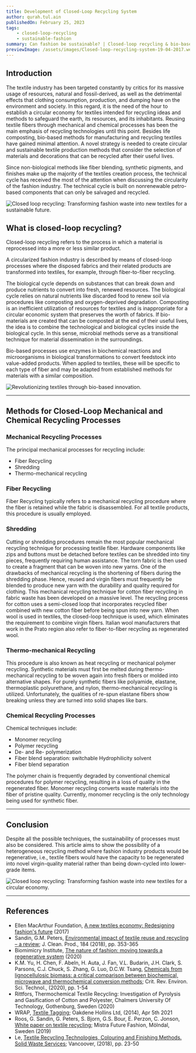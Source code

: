 ```yaml
---
title: Development of Closed-Loop Recycling System
author: qurah.tul.ain
publishedOn: February 25, 2023
tags:
    - closed-loop-recycling
    - sustainable-fashion
summary: Can fashion be sustainable? | Closed-loop recycling & bio-based methods | Textile industry's sustainability explored
previewImage: /assets/images/Closed-loop-recycling-system-19-04-2017.webp
---
```


## Introduction

The textile industry has been targeted constantly by critics for its massive usage of resources, natural and fossil-derived, as well as the detrimental effects that clothing consumption, production, and dumping have on the environment and society. In this regard, it is the need of the hour to establish a circular economy for textiles intended for recycling ideas and methods to safeguard the earth, its resources, and its inhabitants. Reusing textile fibers through mechanical and chemical processes has been the main emphasis of recycling technologies until this point. Besides life composting, bio-based methods for manufacturing and recycling textiles have gained minimal attention. A novel strategy is needed to create circular and sustainable textile production methods that consider the selection of materials and decorations that can be recycled after their useful lives.

Since non-biological methods like fiber blending, synthetic pigments, and finishes make up the majority of the textiles creation process, the technical cycle has received the most of the attention when discussing the circularity of the fashion industry. The technical cycle is built on nonrenewable petro-based components that can only be salvaged and recycled.

![Closed loop recycling: Transforming fashion waste into new textiles for a sustainable future.](/assets/images/Closed-loop-recycling-system-19-04-2017.webp)

## What is closed-loop recycling?

Closed-loop recycling refers to the process in which a material is reprocessed into a more or less similar product.

A circularized fashion industry is described by means of closed-loop processes where the disposed fabrics and their related products are transformed into textiles, for example, through fiber-to-fiber recycling.

The biological cycle depends on substances that can break down and produce nutrients to convert into fresh, renewed resources. The biological cycle relies on natural nutrients like discarded food to renew soil via procedures like composting and oxygen-deprived degradation. Composting is an inefficient utilization of resources for textiles and is inappropriate for a circular economic system that preserves the worth of fabrics. If bio-materials are created that can be composted at the end of their useful lives, the idea is to combine the technological and biological cycles inside the biological cycle. In this sense, microbial methods serve as a transitional technique for material dissemination in the surroundings.

Bio-based processes use enzymes in biochemical reactions and microorganisms in biological transformations to convert feedstock into value-added products. When applied to textiles, these will be specific to each type of fiber and may be adapted from established methods for materials with a similar composition.

![Revolutionizing textiles through bio-based innovation.](/assets/images/eDM_Textile_Recycling_600x600.webp)

---

## Methods for Closed-Loop Mechanical and Chemical Recycling Processes

### Mechanical Recycling Processes

The principal mechanical processes for recycling include:

-   Fiber Recycling
-   Shredding
-   Thermo-mechanical recycling

### Fiber Recycling

Fiber Recycling typically refers to a mechanical recycling procedure where the fiber is retained while the fabric is disassembled. For all textile products, this procedure is usually employed.

### Shredding

Cutting or shredding procedures remain the most popular mechanical recycling technique for processing textile fiber. Hardware components like zips and buttons must be detached before textiles can be shredded into tiny pieces, frequently requiring human assistance. The torn fabric is then used to create a fragment that can be woven into new yarns. One of the drawbacks of mechanical recycling is the shortening of fibers during the shredding phase. Hence, reused and virgin fibers must frequently be blended to produce new yarn with the durability and quality required for clothing. This mechanical recycling technique for cotton fiber recycling in fabric waste has been developed on a massive level. The recycling process for cotton uses a semi-closed loop that incorporates recycled fiber combined with new cotton fiber before being spun into new yarn. When wool is used in textiles, the closed-loop technique is used, which eliminates the requirement to combine virgin fibers. Italian wool manufacturers that work in the Prato region also refer to fiber-to-fiber recycling as regenerated wool.

### Thermo-mechanical Recycling

This procedure is also known as heat recycling or mechanical polymer recycling. Synthetic materials must first be melted during thermo-mechanical recycling to be woven again into fresh fibers or molded into alternative shapes. For purely synthetic fibers like polyamide, elastane, thermoplastic polyurethane, and nylon, thermo-mechanical recycling is utilized. Unfortunately, the qualities of re-spun elastane fibers show breaking unless they are turned into solid shapes like bars.

### Chemical Recycling Processes

Chemical techniques include:

-   Monomer recycling
-   Polymer recycling
-   De- and Re- polymerization
-   Fiber blend separation: switchable Hydrophilicity solvent
-   Fiber blend separation

The polymer chain is frequently degraded by conventional chemical procedures for polymer recycling, resulting in a loss of quality in the regenerated fiber. Monomer recycling converts waste materials into the fiber of pristine quality. Currently, monomer recycling is the only technology being used for synthetic fiber.

---

## Conclusion

Despite all the possible techniques, the sustainability of processes must also be considered. This article aims to show the possibility of a heterogeneous recycling method where fashion industry products would be regenerative, i.e., textile fibers would have the capacity to be regenerated into novel virgin-quality material rather than being down-cycled into lower-grade items.

![Closed loop recycling: Transforming fashion waste into new textiles for a circular economy.](/assets/images/1-1024x427.webp)

---

## References

-   Ellen MacArthur Foundation, [A new textiles economy: Redesigning fashion's future](https://ellenmacarthurfoundation.org/a-new-textiles-economy) (2017)
-   Sandin, G.M. Peters, [Environmental impact of textile reuse and recycling – a review](https://doi.org/10.1016/j.jclepro.2018.02.266); J. Clean. Prod., 184 (2018), pp. 353-365
-   Biomimicry Institute, [The nature of fashion: moving towards a regenerative system](https://biomimicry.org/a-vision-of-how-to-move-towards-a-regenerative-fashion-system/) (2020)
-   K.M. Yu, H. Chen, F. Abeln, H. Auta, J. Fan, V.L. Budarin, J.H. Clark, S. Parsons, C.J. Chuck, S. Zhang, G. Luo, D.C.W. Tsang, [Chemicals from lignocellulosic biomass: a critical comparison between biochemical, microwave and thermochemical conversion methods](https://doi.org/10.1080/10643389.2020.1753632); Crit. Rev. Environ. Sci. Technol., (2020), pp. 1-54
-   Rittfors, Thermochemical Textile Recycling: Investigation of Pyrolysis and Gasification of Cotton and Polyester, Chalmers University Of Technology, Gothenburg, Sweden (2020)
-   WRAP, [Textile Tagging](https://www.researchgate.net/publication/293487871_Technologies_for_sorting_end_of_life_textiles); Oakdene Hollins Ltd, (2014), Apr 5th 2021
-   Roos, G. Sandin, G. Peters, S. Bjorn, G.S. Bour, E. Perzon, C. Jonson, [White paper on textile recycling](http://mistrafuturefashion.com/wp-content/uploads/2019/10/S.-Roos.-White-paper-on-textile-recycling.-Mistra-Future-Fashion.pdf); Mistra Future Fashion, Mölndal, Sweden (2019)
-   Le, [Textile Recycling Technologies, Colouring and Finishing Methods. Solid Waste Services](https://sustain.ubc.ca/sites/sustain.ubc.ca/files/Sustainability%20Scholars/2018_Sustainability_Scholars/Reports/2018-25%20Textile%20Recycling%20Technologies%2C%20Colouring%20and%20Finishing%20Methods_Le.pdf); Vancoover, (2018), pp. 23-50
